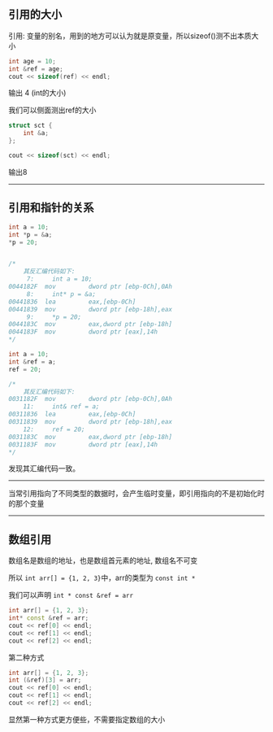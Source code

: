 <h2>引用的大小</h2>

引用: 变量的别名，用到的地方可以认为就是原变量，所以sizeof()测不出本质大小

```c++
int age = 10;
int &ref = age;
cout << sizeof(ref) << endl;
```

输出 4 (int的大小)

我们可以侧面测出ref的大小

```c++
struct sct {
    int &a;
};

cout << sizeof(sct) << endl;
```

输出8

--------------

<h2>引用和指针的关系</h2>

```c++
int a = 10;
int *p = &a;
*p = 20;


/*
    其反汇编代码如下:
     7:     int a = 10;
0044182F  mov         dword ptr [ebp-0Ch],0Ah  
     8:     int* p = &a;
00441836  lea         eax,[ebp-0Ch]  
00441839  mov         dword ptr [ebp-18h],eax  
     9:     *p = 20;
0044183C  mov         eax,dword ptr [ebp-18h]  
0044183F  mov         dword ptr [eax],14h
*/
```

```c++
int a = 10;
int &ref = a;
ref = 20;

/*
    其反汇编代码如下:
0031182F  mov         dword ptr [ebp-0Ch],0Ah  
    11:     int& ref = a;
00311836  lea         eax,[ebp-0Ch]  
00311839  mov         dword ptr [ebp-18h],eax  
    12:     ref = 20;
0031183C  mov         eax,dword ptr [ebp-18h]  
0031183F  mov         dword ptr [eax],14h
*/
```

发现其汇编代码一致。

-----------------

当常引用指向了不同类型的数据时，会产生临时变量，即引用指向的不是初始化时的那个变量

-----------------

<h2>数组引用</h2>


数组名是数组的地址，也是数组首元素的地址, 数组名不可变

所以 `int arr[] = {1, 2, 3}`中，arr的类型为 `const int *`

我们可以声明 `int * const &ref = arr`

```c++
int arr[] = {1, 2, 3};
int* const &ref = arr;
cout << ref[0] << endl;
cout << ref[1] << endl;
cout << ref[2] << endl;
```

第二种方式

```c++
int arr[] = {1, 2, 3};
int (&ref)[3] = arr;
cout << ref[0] << endl;
cout << ref[1] << endl;
cout << ref[2] << endl;
```

显然第一种方式更方便些，不需要指定数组的大小
